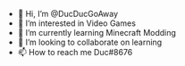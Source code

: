 - 👋 Hi, I’m @DucDucGoAway
- 👀 I’m interested in Video Games
- 🌱 I’m currently learning Minecraft Modding
- 💞️ I’m looking to collaborate on learning
- 📫 How to reach me Duc#8676

<!---
DucDucGoAway/DucDucGoAway is a ✨ special ✨ repository because its `README.md` (this file) appears on your GitHub profile.
You can click the Preview link to take a look at your changes.
--->
